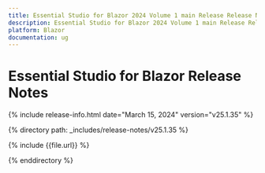 ```yaml
---
title: Essential Studio for Blazor 2024 Volume 1 main Release Release Notes  
description: Essential Studio for Blazor 2024 Volume 1 main Release Release Notes  
platform: Blazor
documentation: ug
---
```


# Essential Studio for Blazor  Release Notes  

{% include release-info.html date="March 15, 2024"   version="v25.1.35" %} 

{% directory path: _includes/release-notes/v25.1.35 %}

{% include {{file.url}} %}

{% enddirectory %}